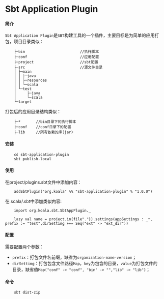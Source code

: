 Sbt Application Plugin
===========

#### 简介
`Sbt Application Plugin`是`SBT`构建工具的一个插件，主要目标是为简单的应用打包，项目目录类似：

        ├─bin                         //执行脚本
        ├─conf                        //应用配置
        ├─project                     //sbt配置
        ├─src                         //源文件目录
        │ ├─main
        │ │ ├─java
        │ │ ├─resources
        │ │ └─scala   
        │ └─test
        │     ├─java
        │     └─scala
        └─target

打包后的应用目录结构类似：

        ├─*       //bin目录下的执行脚本
        ├─conf    //conf目录下的配置
        ├─lib     //所有依赖的库(jar)

#### 安装
        cd sbt-application-plugin
        sbt publish-local


#### 使用
在project/plugins.sbt文件中添加内容：

        addSbtPlugin("org.koala" %% "sbt-application-plugin" % "1.0.0")
在.scala/.sbt中添加类似内容:    
        
        import org.koala.sbt.SbtAppPlugin._

    	lazy val name = project.in(file".")).settings(appSettings : _*, prefix := "test",dirSetting ++= Seq("ext" -> "ext_dir"))

#### 配置
需要配置两个参数：
+ `prefix`：打包文件名前缀，缺省为`organization-name-version`；
+ `dirSetting`：打包包含文件路径`Map`，`key`为包含的目录，`value`为打包文件的目录，缺省值`Map("conf" -> "conf", "bin" -> "","lib" -> "lib")`；

#### 命令

        sbt dist-zip
